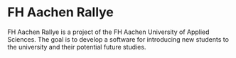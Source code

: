 # FH Aachen Rallye

FH Aachen Rallye is a project of the FH Aachen University of Applied Sciences. The goal is to develop a software for introducing new students to the university and their potential future studies.
